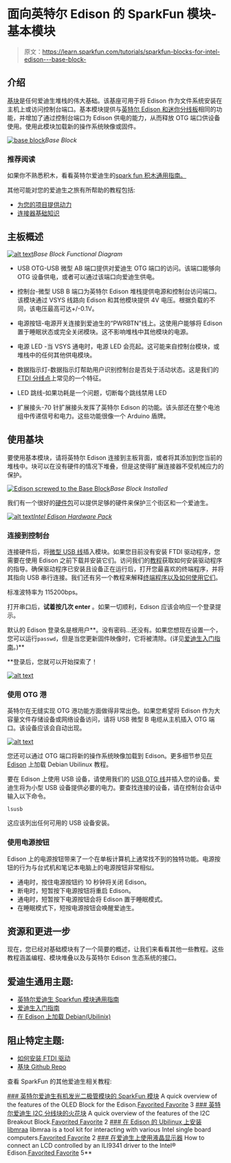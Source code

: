 # 面向英特尔 Edison 的 SparkFun 模块-基本模块

> 原文：<https://learn.sparkfun.com/tutorials/sparkfun-blocks-for-intel-edison---base-block->

## 介绍

[基块](https://www.sparkfun.com/products/13045)是任何爱迪生堆栈的伟大基础。该基座可用于将 Edison 作为文件系统安装在主机上或访问控制台端口。基本模块提供与[英特尔 Edison 和迷你分线板](https://www.sparkfun.com/products/13025)相同的功能，并增加了通过控制台端口为 Edison 供电的能力，从而释放 OTG 端口供设备使用。使用此模块加载新的操作系统映像或固件。

[![base block](img/18b11e6f4ae8bea05e7cc83fd8ae7ff6.png)](https://cdn.sparkfun.com/assets/learn_tutorials/2/8/0/13045-01Crop.jpg)*Base Block*

### 推荐阅读

如果你不熟悉积木，看看英特尔爱迪生的[spark fun 积木通用指南。](https://learn.sparkfun.com/tutorials/general-guide-to-sparkfun-blocks-for-intel-edison)

其他可能对您的爱迪生之旅有所帮助的教程包括:

*   [为您的项目提供动力](https://learn.sparkfun.com/tutorials/how-to-power-a-project)
*   [连接器基础知识](https://learn.sparkfun.com/tutorials/connector-basics)

## 主板概述

[![alt text](img/c56b87e6075e856a85bf079a6b3b961d.png)](https://cdn.sparkfun.com/assets/learn_tutorials/2/8/0/BaseAnnotated.png)*Base Block Functional Diagram*

*   USB OTG-USB 微型 AB 端口提供对爱迪生 OTG 端口的访问。该端口能够向 OTG 设备供电，或者可以通过该端口向爱迪生供电。

*   控制台-微型 USB B 端口为英特尔 Edison 堆栈提供电源和控制台访问端口。该模块通过 VSYS 线路向 Edison 和其他模块提供 4V 电压。根据负载的不同，该电压最高可达+/-0.1V。

*   电源按钮-电源开关连接到爱迪生的“PWRBTN”线上。这使用户能够将 Edison 置于睡眠状态或完全关闭模块。这不影响堆栈中其他模块的电源。

*   电源 LED -当 VSYS 通电时，电源 LED 会亮起。这可能来自控制台模块，或堆栈中的任何其他供电模块。

*   数据指示灯-数据指示灯帮助用户识别控制台是否处于活动状态。这是我们的 [FTDI 分线点](https://www.sparkfun.com/products/9716)上常见的一个特征。

*   LED 跳线-如果功耗是一个问题，切断每个跳线禁用 LED

*   扩展接头-70 针扩展接头发挥了英特尔 Edison 的功能。该头部还在整个电池组中传递信号和电力。这些功能很像一个 Arduino 盾牌。

## 使用基块

要使用基本模块，请将英特尔 Edison 连接到主板背面，或者将其添加到您当前的堆栈中。块可以在没有硬件的情况下堆叠，但是这使得扩展连接器不受机械应力的保护。

[![Edison screwed to the Base Block](img/fd3e01af8b2bf7f8bac116642c227876.png)](https://cdn.sparkfun.com/assets/learn_tutorials/4/7/5/Smart_Mirror_Project-01.jpg)*Base Block Installed*

我们有一个很好的[硬件包](https://www.sparkfun.com/products/13187)可以提供足够的硬件来保护三个街区和一个爱迪生。

[![alt text](img/9360b52d5dce832394116a811f5fdc9e.png)](https://cdn.sparkfun.com/assets/learn_tutorials/3/1/2/EdisonHardware.jpg)[*Intel Edison Hardware Pack*](https://www.sparkfun.com/products/13187)

### 连接到控制台

连接硬件后，将[微型 USB 线](https://www.sparkfun.com/products/10215)插入模块。如果您目前没有安装 FTDI 驱动程序，您需要在使用 Edison 之前下载并安装它们。访问我们的[教程](https://learn.sparkfun.com/tutorials/how-to-install-ftdi-drivers)获取如何安装驱动程序的指导。确保驱动程序已安装且设备正在运行后，打开您最喜欢的终端程序，并将其指向 USB 串行连接。我们还有另一个教程来解释[终端程序以及如何使用它们](https://learn.sparkfun.com/tutorials/terminal-basics)。

标准波特率为 115200bps。

打开串口后，**试着按几次 enter** 。如果一切顺利，Edison 应该会响应一个登录提示。

默认的 Edison 登录名是根用户**。没有密码...还没有。如果您想现在设置一个，您可以运行`passwd`，但是当您更新固件映像时，它将被清除。(详见[爱迪生入门指南](https://learn.sparkfun.com/tutorials/edison-getting-started-guide)。)**

 **登录后，您就可以开始探索了！

[![alt text](img/aa8027967ccd7f7439c6758270c6dc3e.png)](https://cdn.sparkfun.com/assets/learn_tutorials/3/1/2/ConsoleTerminalView.PNG)

### 使用 OTG 港

英特尔在无缝实现 OTG 港功能方面做得非常出色。如果您希望将 Edison 作为大容量文件存储设备或网络设备访问，请将 USB 微型 B 电缆从主机插入 OTG 端口。该设备应该会自动出现。

[![alt text](img/00eee312f1b9bcf38405a2be3c024240.png)](https://cdn.sparkfun.com/assets/learn_tutorials/2/8/0/EdisonPopUp.PNG)

您还可以通过 OTG 端口将新的操作系统映像加载到 Edison。更多细节参见[在 Edison](/tutorials/loading-debian-ubilinux-on-the-edison) 上加载 Debian Ubilinux 教程。

要在 Edison 上使用 USB 设备，请使用我们的 [USB OTG 线](https://www.sparkfun.com/products/11604)并插入您的设备。爱迪生将为小型 USB 设备提供必要的电力。要查找连接的设备，请在控制台会话中输入以下命令。

```
lsusb 
```

这应该列出任何可用的 USB 设备安装。

### 使用电源按钮

Edison 上的电源按钮带来了一个在单板计算机上通常找不到的独特功能。电源按钮的行为与台式机和笔记本电脑上的电源按钮非常相似。

*   通电时，按住电源按钮约 10 秒钟将关闭 Edison。
*   断电时，短暂按下电源按钮将重启 Edison。
*   通电时，短暂按下电源按钮会将 Edison 置于睡眠模式。
*   在睡眠模式下，短按电源按钮会唤醒爱迪生。

## 资源和更进一步

现在，您已经对基础模块有了一个简要的概述，让我们来看看其他一些教程。这些教程涵盖编程、模块堆叠以及与英特尔 Edison 生态系统的接口。

## 爱迪生通用主题:

*   [英特尔爱迪生 Sparkfun 模块通用指南](https://learn.sparkfun.com/tutorials/general-guide-to-sparkfun-blocks-for-intel-edison)
*   [爱迪生入门指南](https://learn.sparkfun.com/tutorials/edison-getting-started-guide)
*   [在 Edison 上加载 Debian(Ubilinix)](https://learn.sparkfun.com/tutorials/loading-debian-ubilinux-on-the-edison)

## 阻止特定主题:

*   [如何安装 FTDI 驱动](https://learn.sparkfun.com/tutorials/how-to-install-ftdi-drivers)
*   [基块 Github Repo](https://github.com/sparkfun/Edison_Base_Block)

查看 SparkFun 的其他爱迪生相关教程:

[](https://learn.sparkfun.com/tutorials/sparkfun-blocks-for-intel-edison---oled-block-) [### 英特尔爱迪生有机发光二极管模块的 SparkFun 模块](https://learn.sparkfun.com/tutorials/sparkfun-blocks-for-intel-edison---oled-block-) A quick overview of the features of the OLED Block for the Edison.[Favorited Favorite](# "Add to favorites") 3[](https://learn.sparkfun.com/tutorials/sparkfun-blocks-for-intel-edison---i2c-breakout-block) [### 英特尔爱迪生 I2C 分线块的火花块](https://learn.sparkfun.com/tutorials/sparkfun-blocks-for-intel-edison---i2c-breakout-block) A quick overview of the features of the I2C Breakout Block.[Favorited Favorite](# "Add to favorites") 2[](https://learn.sparkfun.com/tutorials/installing-libmraa-on-ubilinux-for-edison) [### 在 Edison 的 Ubilinux 上安装 libmraa](https://learn.sparkfun.com/tutorials/installing-libmraa-on-ubilinux-for-edison) libmraa is a tool kit for interacting with various Intel single board computers.[Favorited Favorite](# "Add to favorites") 2[](https://learn.sparkfun.com/tutorials/using-an-lcd-on-the-edison) [### 在爱迪生上使用液晶显示器](https://learn.sparkfun.com/tutorials/using-an-lcd-on-the-edison) How to connect an LCD controlled by an ILI9341 driver to the Intel® Edison.[Favorited Favorite](# "Add to favorites") 5**